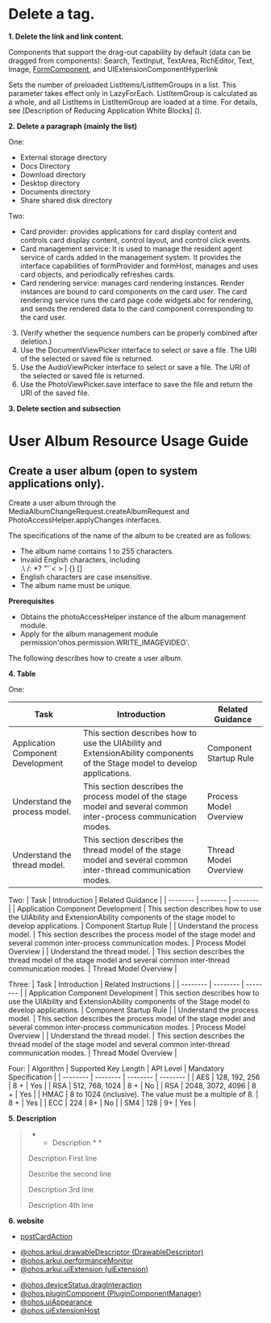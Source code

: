 # Delete a tag.

 **1. Delete the link and link content.** 

Components that support the drag-out capability by default (data can be dragged from components): Search, TextInput, TextArea, RichEditor, Text, Image, <!--Del-->[FormComponent](), and UIExtensionComponent<!--DelEnd-->Hyperlink

Sets the number of preloaded ListItems/ListItemGroups in a list. This parameter takes effect only in LazyForEach. ListItemGroup is calculated as a whole, and all ListItems in ListItemGroup are loaded at a time. <!--Del-->For details, see [Description of Reducing Application White Blocks] (). <!--DelEnd-->

 **2. Delete a paragraph (mainly the list)** 

One:
<!--Del-->
- External storage directory
- Docs Directory<!--DelEnd-->
- Download directory
- Desktop directory
- Documents directory
- Share shared disk directory

Two:
- Card provider: provides applications for card display content and controls card display content, control layout, and control click events.
- Card management service: It is used to manage the resident agent service of cards added in the management system. It provides the interface capabilities of formProvider and formHost, manages and uses card objects, and periodically refreshes cards. <!--Del-->
- Card rendering service: manages card rendering instances. Render instances are bound to card components on the card user. The card rendering service runs the card page code widgets.abc for rendering, and sends the rendered data to the card component corresponding to the card user. <!--DelEnd-->

3. (Verify whether the sequence numbers can be properly combined after deletion.)
1. Use the DocumentViewPicker interface to select or save a file. The URI of the selected or saved file is returned. <!--Del-->
2. Use the AudioViewPicker interface to select or save a file. The URI of the selected or saved file is returned. <!--DelEnd-->
3. Use the PhotoViewPicker.save interface to save the file and return the URI of the saved file.

 **3. Delete section and subsection** 

# User Album Resource Usage Guide

<!--Del-->
## Create a user album (open to system applications only).

Create a user album through the MediaAlbumChangeRequest.createAlbumRequest and PhotoAccessHelper.applyChanges interfaces.

The specifications of the name of the album to be created are as follows:

- The album name contains 1 to 255 characters.
- Invalid English characters, including <br>.\ /: *? "'`< > | {} []
- English characters are case insensitive.
- The album name must be unique.

**Prerequisites**

- Obtains the photoAccessHelper instance of the album management module.
- Apply for the album management module permission'ohos.permission.WRITE_IMAGEVIDEO'.

The following describes how to create a user album.
<!--DelEnd-->

 **4. Table** 

One:
<!--Del-->
| Task | Introduction | Related Guidance |
| -------- | -------- | -------- |
| Application Component Development | This section describes how to use the UIAbility and ExtensionAbility components of the Stage model to develop applications. | Component Startup Rule |
| Understand the process model. | This section describes the process model of the stage model and several common inter-process communication modes. | Process Model Overview |
| Understand the thread model. | This section describes the thread model of the stage model and several common inter-thread communication modes. | Thread Model Overview |
<!--DelEnd-->

Two:
| Task | Introduction | Related Guidance |
| -------- | -------- | -------- |
| <!--DelRow-->Application Component Development | This section describes how to use the UIAbility and ExtensionAbility components of the stage model to develop applications. | Component Startup Rule |
| Understand the process model. | This section describes the process model of the stage model and several common inter-process communication modes. | Process Model Overview |
| Understand the thread model. | This section describes the thread model of the stage model and several common inter-thread communication modes. | Thread Model Overview |

Three:
| Task | <!--DelCol2-->Introduction | Related Instructions |
| -------- | -------- | -------- |
| Application Component Development | This section describes how to use the UIAbility and ExtensionAbility components of the Stage model to develop applications. | Component Startup Rule |
| Understand the process model. | This section describes the process model of the stage model and several common inter-process communication modes. | Process Model Overview |
| Understand the thread model. | This section describes the thread model of the stage model and several common inter-thread communication modes. | Thread Model Overview |

Four:
| Algorithm | Supported Key Length | API Level | <!--DelCol4--> Mandatory Specification |
| -------- | -------- | -------- | -------- |
| AES | 128, 192, 256 | 8 + | Yes |<!--Del-->
| RSA | 512, 768, 1024 | 8 + | No |<!--DelEnd-->
| RSA | 2048, 3072, 4096 | 8 + | Yes |
| HMAC | 8 to 1024 (inclusive). The value must be a multiple of 8. | 8 + | Yes |<!--Del-->
| ECC | 224 | 8+ | No |<!--DelEnd-->
| SM4 | 128 | 9+ | Yes |

 **5. Description** 

> * * Description * *
>
> Description First line
>
> <!--Del-->Describe the second line<!--DelEnd-->
>
> Description 3rd line
>
> <!--Del-->Description 4th line <!--DelEnd-->

 **6. website** 
- [postCardAction](reference/apis-arkui/js-apis-postCardAction.md)
<!--Del-->
- [@ohos.arkui.drawableDescriptor (DrawableDescriptor)](reference/apis-arkui/js-apis-arkui-drawableDescriptor-sys.md)
- [@ohos.arkui.performanceMonitor](reference/apis-arkui/js-apis-arkui-performancemonitor-sys.md)
- [@ohos.arkui.uiExtension (uiExtension)](reference/apis-arkui/js-apis-arkui-uiExtension-sys.md)
<!--DelEnd-->
- [@ohos.deviceStatus.dragInteraction](reference/apis-arkui/js-apis-devicestatus-draginteraction-sys.md)
- [@ohos.pluginComponent (PluginComponentManager)](reference/apis-arkui/js-apis-plugincomponent-sys.md)
- [@ohos.uiAppearance](reference/apis-arkui/js-apis-uiappearance-sys.md)
- [@ohos.uiExtensionHost](reference/apis-arkui/js-apis-uiExtensionHost-sys.md)